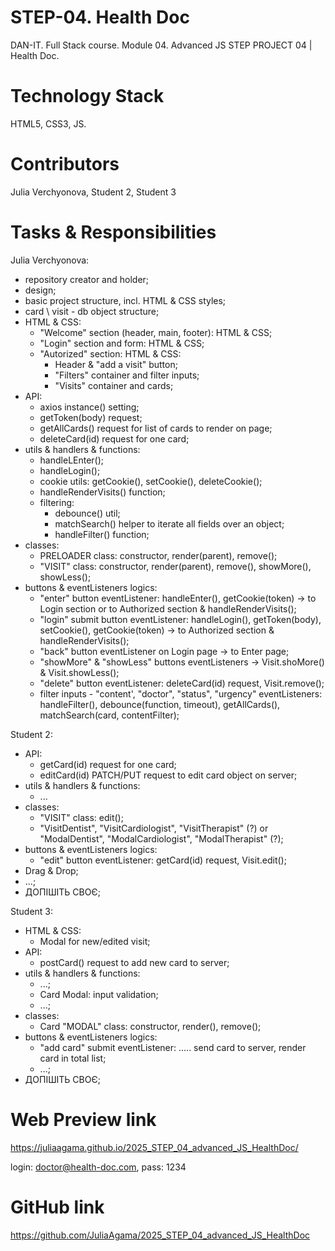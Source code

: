 
# STEP-04. Health Doc

DAN-IT. Full Stack course. Module 04. Advanced JS
STEP PROJECT 04 | Health Doc.

# Technology Stack

HTML5, CSS3, JS.

# Contributors

Julia Verchyonova,
Student 2,
Student 3


# Tasks & Responsibilities

Julia Verchyonova:

- repository creator and holder;
- design;
- basic project structure, incl. HTML & CSS styles;
- card \ visit - db object structure;
- HTML & CSS:
  - "Welcome" section (header, main, footer): HTML & CSS;
  - "Login" section and form: HTML & CSS;
  - "Autorized" section: HTML & CSS:
    - Header & "add a visit" button;
    - "Filters" container and filter inputs;
    - "Visits" container and cards;
- API:
  - axios instance() setting;
  - getToken(body) request;
  - getAllCards() request for list of cards to render on page;
  - deleteCard(id) request for one card;
- utils & handlers & functions:
  - handleLEnter();
  - handleLogin();
  - cookie utils: getCookie(), setCookie(), deleteCookie();
  - handleRenderVisits() function;
  - filtering:
    - debounce() util;
    - matchSearch() helper to iterate all fields over an object;
    - handleFilter() function;
- classes:
  - PRELOADER class: constructor, render(parent), remove();
  - "VISIT" class: constructor, render(parent), remove(), showMore(), showLess();
- buttons & eventListeners logics:
  - "enter" button eventListener: handleEnter(), getCookie(token) -> to Login section or to Authorized section & handleRenderVisits();
  - "login" submit button eventListener: handleLogin(), getToken(body), setCookie(), getCookie(token) -> to Authorized section & handleRenderVisits();
  - "back" button eventListener on Login page -> to Enter page;
  - "showMore" & "showLess" buttons eventListeners -> Visit.shoMore() & Visit.showLess();
  - "delete" button eventListener: deleteCard(id) request, Visit.remove();
  - filter inputs - "content', "doctor", "status", "urgency" eventListeners: handleFilter(), debounce(function, timeout), getAllCards(),  matchSearch(card, contentFilter);

Student 2:

- API:
  - getCard(id) request for one card;
  - editCard(id) PATCH/PUT request to edit card object on server;
- utils & handlers & functions:
  - ...
- classes:
  - "VISIT" class: edit();
  - "VisitDentist", "VisitCardiologist", "VisitTherapist" (?) or "ModalDentist", "ModalCardiologist", "ModalTherapist" (?);
- buttons & eventListeners logics:
  - "edit" button eventListener: getCard(id) request, Visit.edit();
- Drag & Drop;
- ...;
- ДОПІШІТЬ СВОЄ;


Student 3:

- HTML & CSS:
  - Modal for new/edited visit;
- API:
  - postCard() request to add new card to server;
- utils & handlers & functions:
  - ...;
  - Card Modal: input validation;
  - ...;
- classes:
  - Card "MODAL" class: constructor, render(), remove();
- buttons & eventListeners logics:
  - "add card" submit eventListener: ..... send card to server, render card in total list;
  - ...;
- ДОПІШІТЬ СВОЄ;



# Web Preview link
<https://juliaagama.github.io/2025_STEP_04_advanced_JS_HealthDoc/>

login: <doctor@health-doc.com>, pass: 1234

# GitHub link

<https://github.com/JuliaAgama/2025_STEP_04_advanced_JS_HealthDoc>
